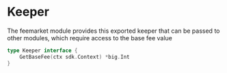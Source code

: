 <!--
order: 5
-->

# Keeper

The feemarket module provides this exported keeper
that can be passed to other modules,
which require access to the base fee value

```go
type Keeper interface {
    GetBaseFee(ctx sdk.Context) *big.Int
}
```
